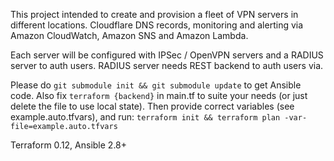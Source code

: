 This project intended to create and provision a fleet of VPN servers in different locations.
Cloudflare DNS records, monitoring and alerting via Amazon CloudWatch, Amazon SNS and Amazon Lambda.


Each server will be configured with IPSec / OpenVPN servers and a RADIUS server to auth users.
RADIUS server needs REST backend to auth users via.

Please do `git submodule init && git submodule update` to get Ansible code.
Also fix `terraform {backend}` in main.tf to suite your needs (or just delete the file to use local state).
Then provide correct variables (see example.auto.tfvars), and run:
`terraform init && terraform plan -var-file=example.auto.tfvars`

Terraform 0.12, Ansible 2.8+